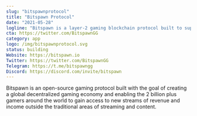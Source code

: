 ```yaml
---
slug: "bitspawnprotocol"
title: "Bitspawn Protocol"
date: "2021-05-28"
logline: "Bitspawn is a layer-2 gaming blockchain protocol built to support the 2+ billion gamers by building new monetization streams for them to access."
cta: https://twitter.com/BitspawnGG
category: app
logo: /img/bitspawnprotocol.svg
status: building
Website: https://bitspawn.io
Twitter: https://twitter.com/BitspawnGG
Telegram: https://t.me/bitspawngg
Discord: https://discord.com/invite/bitspawn
---
```


Bitspawn is an open-source gaming protocol built with the goal of creating a global decentralized gaming economy and enabling the 2 billion plus gamers around the world to gain access to new streams of revenue and income outside the traditional areas of streaming and content.
